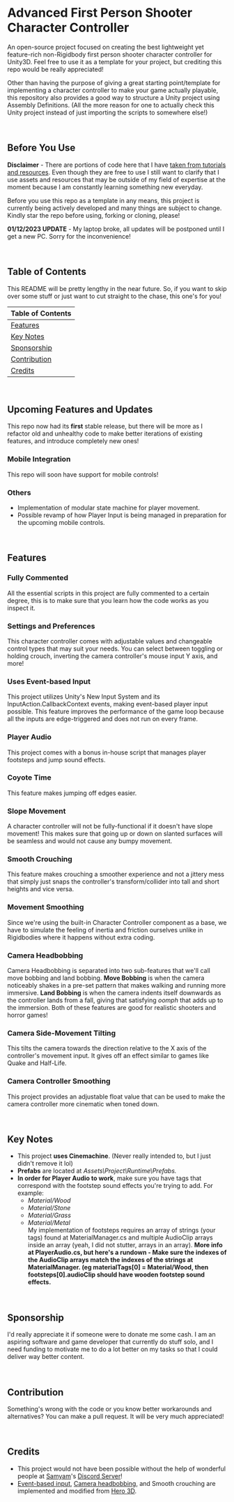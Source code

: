 # Advanced First Person Shooter Character Controller
An open-source project focused on creating the best lightweight yet feature-rich non-Rigidbody first person shooter character controller for Unity3D. Feel free to use it as a template for your project, but crediting this repo would be really appreciated!

Other than having the purpose of giving a great starting point/template for implementing a character controller to make your game actually playable, this repository also provides a good way to structure a Unity project using Assembly Definitions. (All the more reason for one to actually check this Unity project instead of just importing the scripts to somewhere else!)

<br>

## Before You Use
**Disclaimer** - There are portions of code here that I have [taken from tutorials and resources](#credits). Even though they are free to use I still want to clarify that I use assets and resources that may be outside of my field of expertise at the moment because I am constantly learning something new everyday.<br>

Before you use this repo as a template in any means, this project is currently being actively developed and many things are subject to change. Kindly star the repo before using, forking or cloning, please! <br>

**01/12/2023 UPDATE** - My laptop broke, all updates will be postponed until I get a new PC. Sorry for the inconvenience!

<br>

## Table of Contents
This README will be pretty lengthy in the near future. So, if you want to skip over some stuff or just want to cut straight to the chase, this one's for you!

| Table of Contents               |
| ------------------------------- |
| [Features](#features)           |
| [Key Notes](#key-notes)         |
| [Sponsorship](#sponsorship)     |
| [Contribution](#contribution)   |
| [Credits](#credits)             |

<br>

## Upcoming Features and Updates
This repo now had its **first** stable release, but there will be more as I refactor old and unhealthy code to make better iterations of existing features, and introduce completely new ones!
### Mobile Integration
This repo will soon have support for mobile controls!
### Others
- Implementation of modular state machine for player movement.
- Possible revamp of how Player Input is being managed in preparation for the upcoming mobile controls.

<br>

## Features
### Fully Commented
All the essential scripts in this project are fully commented to a certain degree, this is to make sure that you learn how the code works as you inspect it.
### Settings and Preferences
This character controller comes with adjustable values and changeable control types that may suit your needs. You can select between toggling or holding crouch, inverting the camera controller's mouse input Y axis, and more!
### Uses Event-based Input
This project utilizes Unity's New Input System and its InputAction.CallbackContext events, making event-based player input possible. This feature improves the performance of the game loop because all the inputs are edge-triggered and does not run on every frame.
### Player Audio
This project comes with a bonus in-house script that manages player footsteps and jump sound effects.
### Coyote Time
This feature makes jumping off edges easier.
### Slope Movement
A character controller will not be fully-functional if it doesn't have slope movement! This makes sure that going up or down on slanted surfaces will be seamless and would not cause any bumpy movement.
### Smooth Crouching
This feature makes crouching a smoother experience and not a jittery mess that simply just snaps the controller's transform/collider into tall and short heights and vice versa.
### Movement Smoothing
Since we're using the built-in Character Controller component as a base, we have to simulate the feeling of inertia and friction ourselves unlike in Rigidbodies where it happens without extra coding.
### Camera Headbobbing
Camera Headbobbing is separated into two sub-features that we'll call move bobbing and land bobbing. **Move Bobbing** is when the camera noticeably shakes in a pre-set pattern that makes walking and running more immersive. **Land Bobbing** is when the camera indents itself downwards as the controller lands from a fall, giving that satisfying <i>oomph</i> that adds up to the immersion. Both of these features are good for realistic shooters and horror games!
### Camera Side-Movement Tilting
This tilts the camera towards the direction relative to the X axis of the controller's movement input. It gives off an effect similar to games like Quake and Half-Life.
### Camera Controller Smoothing
This project provides an adjustable float value that can be used to make the camera controller more cinematic when toned down.

<br>

## Key Notes
- This project **uses Cinemachine**. (Never really intended to, but I just didn't remove it lol)
- **Prefabs** are located at <i>Assets\Project\Runtime\Prefabs\.</i>
- **In order for Player Audio to work**, make sure you have tags that correspond with the footstep sound effects you're trying to add. For example:
  - _Material/Wood_
  - _Material/Stone_
  - _Material/Grass_
  - _Material/Metal_<br>
  My implementation of footsteps requires an array of strings (your tags) found at MaterialManager.cs and multiple AudioClip arrays inside an array (yeah, I did not stutter, arrays in an array). **More info at PlayerAudio.cs, but here's a rundown - Make sure the indexes of the AudioClip arrays match the indexes of the strings at MaterialManager. (eg materialTags[0] = Material/Wood, then footsteps[0].audioClip should have wooden footstep sound effects.**

<br>

## Sponsorship
I'd really appreciate it if someone were to donate me some cash. I am an aspiring software and game developer that currently do stuff solo, and I need funding to motivate me to do a lot better on my tasks so that I could deliver way better content.

<br>

## Contribution
Something's wrong with the code or you know better workarounds and alternatives? You can make a pull request. It will be very much appreciated!

<br>

## Credits
- This project would not have been possible without the help of wonderful people at [Samyam](https://www.youtube.com/@samyam)'s [Discord Server](https://discord.com/invite/B9bjMxj)!
- [Event-based input](https://www.youtube.com/watch?v=8Yih0p2Kvy0&t=3s), [Camera headbobbing](https://www.youtube.com/watch?v=5MbR2qJK8Tc&t=1s), and Smooth crouching are implemented and modified from [Hero 3D](https://www.youtube.com/@hero3d899).
